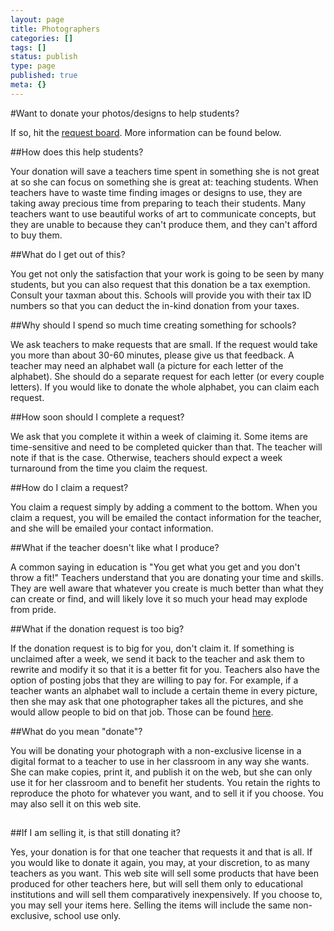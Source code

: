 ```yaml
---
layout: page
title: Photographers
categories: []
tags: []
status: publish
type: page
published: true
meta: {}
---
```

#Want to donate your photos/designs to help students? 


If so, hit the 
[request board](http://paperlessprincipal.com/donation-requests). ​More information can be found below. 

##How does this help students?


Your donation will save a teachers time spent in something she is not great at so she can focus on something she is great at: teaching students. When teachers have to waste time finding images or designs to use, they are taking away precious time from preparing to teach their students. Many teachers want to use beautiful works of art to communicate concepts, but they are unable to because they can't produce them, and they can't afford to buy them.​

##What do I get out of this? 


You get not only the satisfaction that your work is going to be seen by many students, but you can also request that this donation be a tax exemption. Consult your taxman about this. Schools will provide you with their tax ID numbers so that you can deduct the in-kind donation from your taxes. ​

##Why should I spend so much time creating something for schools? 


We ask teachers to make requests that are small. If the request would take you more than about 30-60 minutes, please give us that feedback. A teacher may need an alphabet wall (a picture for each letter of the alphabet). She should do a separate request for each letter (or every couple letters). If you would like to donate the whole alphabet, you can claim each request. ​

##How soon should I complete a request? 


We ask that you complete it within a week of claiming it. Some items are time-sensitive and need to be completed quicker than that. The teacher will note if that is the case. Otherwise, teachers should expect a week turnaround from the time you claim the request.  ​

##How do I claim a request? 


You claim a request simply by adding a comment to the bottom. When you claim a request, you will be emailed the contact information for the teacher, and she will be emailed your contact information. ​

##What if the teacher doesn't like what I produce? 


A common saying in education is "You get what you get and you don't throw a fit!" Teachers understand that you are donating your time and skills. They are well aware that whatever you create is much better than what they can create or find, and will likely love it so much your head may explode from pride. ​​

##What if the donation request is too big? 


If the donation request is to big for you, don't claim it. If something is unclaimed after a week, we send it back to the teacher and ask them to rewrite and modify it so that it is a better fit for you. Teachers also have the option of posting jobs that they are willing to pay for. For example, if a teacher wants an alphabet wall to include a certain theme in every picture, then she may ask that one photographer takes all the pictures, and she would allow people to bid on that job. Those can be found 
[here](http://paperlessprincipal.com/job-requests)​. 

##What do you mean "donate"? 


You will be donating your photograph with a non-exclusive license in a digital format to a teacher to use in her classroom in any way she wants. She can make copies, print it, and publish it on the web, but she can only use it for her classroom and to benefit her students. ​You retain the rights to reproduce the photo for whatever you want, and to sell it if you choose. You may also sell it on this web site. 

##


##If I am selling it, is that still donating it? 


Yes, your donation is for that one teacher that requests it and that is all. If you would like to donate it again, you may, at your discretion, to as many teachers as you want. This web site will sell some products that have been produced for other teachers here, but will sell them only to educational institutions and will sell them comparatively inexpensively. If you choose to, you may sell your items here. Selling the items will include the same non-exclusive, school use only.

##


​

